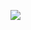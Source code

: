 [![](https://github-readme-stats.vercel.app/api?username=factcondenser&show_icons=true&count_private=true&theme=radical)](https://github.com/factcondenser/github-readme-stats)

<!--
**factcondenser/factcondenser** is a ✨ _special_ ✨ repository because its `README.md` (this file) appears on your GitHub profile.

Here are some ideas to get you started:

- 🔭 I’m currently working on ...
- 🌱 I’m currently learning ...
- 👯 I’m looking to collaborate on ...
- 🤔 I’m looking for help with ...
- 💬 Ask me about ...
- 📫 How to reach me: ...
- 😄 Pronouns: ...
- ⚡ Fun fact: ...
-->
